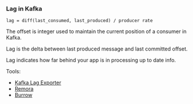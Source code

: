 ### Lag in Kafka

```
lag = diff(last_consumed, last_produced) / producer rate
```

The offset is integer used to maintain the current position of a consumer in Kafka. 

Lag is the delta between last produced message and last committed offset.

Lag indicates how far behind your app is in processing up to date info.

Tools:

- [Kafka Lag Exporter](https://github.com/lightbend/kafka-lag-exporter)
- [Remora](https://github.com/zalando-incubator/remora)
- [Burrow](https://github.com/linkedin/Burrow)